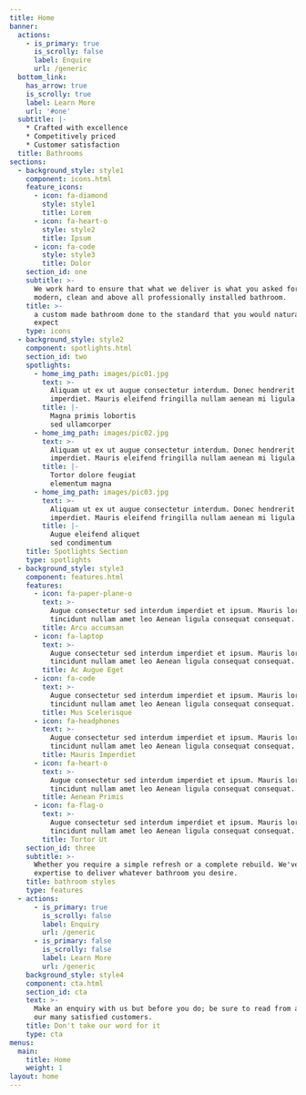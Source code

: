 ```yaml
---
title: Home
banner:
  actions:
    - is_primary: true
      is_scrolly: false
      label: Enquire
      url: /generic
  bottom_link:
    has_arrow: true
    is_scrolly: true
    label: Learn More
    url: '#one'
  subtitle: |-
    * Crafted with excellence
    * Competitively priced
    * Customer satisfaction
  title: Bathrooms
sections:
  - background_style: style1
    component: icons.html
    feature_icons:
      - icon: fa-diamond
        style: style1
        title: Lorem
      - icon: fa-heart-o
        style: style2
        title: Ipsum
      - icon: fa-code
        style: style3
        title: Dolor
    section_id: one
    subtitle: >-
      We work hard to ensure that what we deliver is what you asked for. A
      modern, clean and above all professionally installed bathroom.
    title: >-
      a custom made bathroom done to the standard that you would naturally
      expect
    type: icons
  - background_style: style2
    component: spotlights.html
    section_id: two
    spotlights:
      - home_img_path: images/pic01.jpg
        text: >-
          Aliquam ut ex ut augue consectetur interdum. Donec hendrerit
          imperdiet. Mauris eleifend fringilla nullam aenean mi ligula.
        title: |-
          Magna primis lobortis
          sed ullamcorper
      - home_img_path: images/pic02.jpg
        text: >-
          Aliquam ut ex ut augue consectetur interdum. Donec hendrerit
          imperdiet. Mauris eleifend fringilla nullam aenean mi ligula.
        title: |-
          Tortor dolore feugiat
          elementum magna
      - home_img_path: images/pic03.jpg
        text: >-
          Aliquam ut ex ut augue consectetur interdum. Donec hendrerit
          imperdiet. Mauris eleifend fringilla nullam aenean mi ligula.
        title: |-
          Augue eleifend aliquet
          sed condimentum
    title: Spotlights Section
    type: spotlights
  - background_style: style3
    component: features.html
    features:
      - icon: fa-paper-plane-o
        text: >-
          Augue consectetur sed interdum imperdiet et ipsum. Mauris lorem
          tincidunt nullam amet leo Aenean ligula consequat consequat.
        title: Arcu accumsan
      - icon: fa-laptop
        text: >-
          Augue consectetur sed interdum imperdiet et ipsum. Mauris lorem
          tincidunt nullam amet leo Aenean ligula consequat consequat.
        title: Ac Augue Eget
      - icon: fa-code
        text: >-
          Augue consectetur sed interdum imperdiet et ipsum. Mauris lorem
          tincidunt nullam amet leo Aenean ligula consequat consequat.
        title: Mus Scelerisque
      - icon: fa-headphones
        text: >-
          Augue consectetur sed interdum imperdiet et ipsum. Mauris lorem
          tincidunt nullam amet leo Aenean ligula consequat consequat.
        title: Mauris Imperdiet
      - icon: fa-heart-o
        text: >-
          Augue consectetur sed interdum imperdiet et ipsum. Mauris lorem
          tincidunt nullam amet leo Aenean ligula consequat consequat.
        title: Aenean Primis
      - icon: fa-flag-o
        text: >-
          Augue consectetur sed interdum imperdiet et ipsum. Mauris lorem
          tincidunt nullam amet leo Aenean ligula consequat consequat.
        title: Tortor Ut
    section_id: three
    subtitle: >-
      Whether you require a simple refresh or a complete rebuild. We've got the
      expertise to deliver whatever bathroom you desire.
    title: bathroom styles
    type: features
  - actions:
      - is_primary: true
        is_scrolly: false
        label: Enquiry
        url: /generic
      - is_primary: false
        is_scrolly: false
        label: Learn More
        url: /generic
    background_style: style4
    component: cta.html
    section_id: cta
    text: >-
      Make an enquiry with us but before you do; be sure to read from a few of
      our many satisfied customers.
    title: Don't take our word for it
    type: cta
menus:
  main:
    title: Home
    weight: 1
layout: home
---
```


